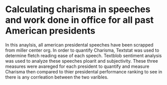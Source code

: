# Calculating charisma in speeches and work done in office for all past American presidents

In this anaylsis, all american presidental speeches have been scrapped from miller center org. 
In order to quantify Charisma, Textstat was used to determine fletch reading ease of each speech. Textblob sentiment analysis was used to analyze these speeches ploarit and subjectivity. These three measures were avareged for each president to quantify and measure Charisma then compared to thier presidental performance ranking to see in there is any corrleation between the two varibles.